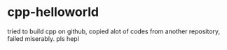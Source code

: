 # cpp-helloworld
tried to build cpp on github, copied alot of codes from another repository, failed miserably. pls hepl
